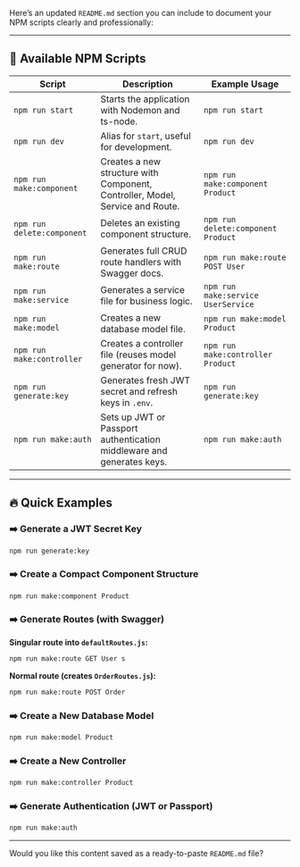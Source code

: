 Here’s an updated `README.md` section you can include to document your NPM scripts clearly and professionally:

---

## 📜 Available NPM Scripts

| Script                     | Description                                                           | Example Usage                      |
| -------------------------- | --------------------------------------------------------------------- | ---------------------------------- |
| `npm run start`            | Starts the application with Nodemon and ts-node.                      | `npm run start`                    |
| `npm run dev`              | Alias for `start`, useful for development.                            | `npm run dev`                      |
| `npm run make:component`   | Creates a new structure with Component, Controller, Model, Service and Route. | `npm run make:component Product`   |
| `npm run delete:component` | Deletes an existing component structure.                              | `npm run delete:component Product` |
| `npm run make:route`       | Generates full CRUD route handlers with Swagger docs.                 | `npm run make:route POST User`     |
| `npm run make:service`     | Generates a service file for business logic.                          | `npm run make:service UserService` |
| `npm run make:model`       | Creates a new database model file.                                    | `npm run make:model Product`       |
| `npm run make:controller`  | Creates a controller file (reuses model generator for now).           | `npm run make:controller Product`  |
| `npm run generate:key`     | Generates fresh JWT secret and refresh keys in `.env`.                | `npm run generate:key`             |
| `npm run make:auth`        | Sets up JWT or Passport authentication middleware and generates keys. | `npm run make:auth`                |

---

## 🔥 Quick Examples

### ➡️ Generate a JWT Secret Key

```bash
npm run generate:key
```

### ➡️ Create a Compact Component Structure

```bash
npm run make:component Product
```

### ➡️ Generate Routes (with Swagger)

**Singular route into `defaultRoutes.js`:**

```bash
npm run make:route GET User s
```

**Normal route (creates `OrderRoutes.js`):**

```bash
npm run make:route POST Order
```

### ➡️ Create a New Database Model

```bash
npm run make:model Product
```

### ➡️ Create a New Controller

```bash
npm run make:controller Product
```

### ➡️ Generate Authentication (JWT or Passport)

```bash
npm run make:auth
```

---

Would you like this content saved as a ready-to-paste `README.md` file?
